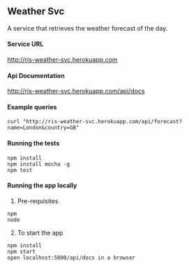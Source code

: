 ## Weather Svc ##
A service that retrieves the weather forecast of the day.


#### Service URL ####
http://ris-weather-svc.herokuapp.com

#### Api Documentation ####
http://ris-weather-svc.herokuapp.com/api/docs

#### Example queries ####
```
curl "http://ris-weather-svc.herokuapp.com/api/forecast?name=London&country=GB"
```
#### Running the tests ####
```
npm install
npm install mocha -g
npm test
```

#### Running the app locally ####
1) Pre-requisites
```
npm
node
```
2) To start the app
```
npm install
npm start
open localhost:5000/api/docs in a browser
```



